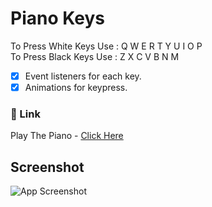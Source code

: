 # Piano Keys
To Press White Keys Use : Q W E R T Y U I O P<br>
To Press Black Keys Use : Z X C V B N M
- [x] Event listeners for each key.
- [x] Animations for keypress.

### 🔗 Link
Play The Piano - [Click Here](https://thilak-07.github.io/Piano_Keys/)

## Screenshot
![App Screenshot](https://github.com/Thilak-07/Task-1-Piano-Keys/blob/main/Screenshots/The%20Piano.png)

